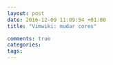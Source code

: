 ```yaml
---
layout: post
date: 2016-12-09 11:09:54 +01:00
title: "Vimwiki: mudar cores"

comments: true
categories: 
tags: 
---
```




